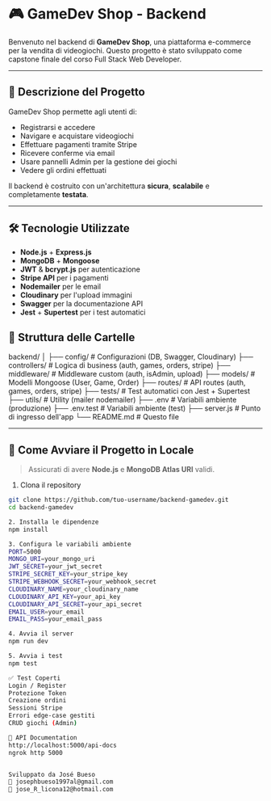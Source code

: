# 🎮 GameDev Shop - Backend

Benvenuto nel backend di **GameDev Shop**, una piattaforma e-commerce per la vendita di videogiochi. Questo progetto è stato sviluppato come capstone finale del corso Full Stack Web Developer.

---

## 🚀 Descrizione del Progetto

GameDev Shop permette agli utenti di:

- Registrarsi e accedere
- Navigare e acquistare videogiochi
- Effettuare pagamenti tramite Stripe
- Ricevere conferme via email
- Usare pannelli Admin per la gestione dei giochi
- Vedere gli ordini effettuati

Il backend è costruito con un'architettura **sicura**, **scalabile** e completamente **testata**.

---

## 🛠️ Tecnologie Utilizzate

- **Node.js** + **Express.js**
- **MongoDB** + **Mongoose**
- **JWT** & **bcrypt.js** per autenticazione
- **Stripe API** per i pagamenti
- **Nodemailer** per le email
- **Cloudinary** per l'upload immagini
- **Swagger** per la documentazione API
- **Jest** + **Supertest** per i test automatici

## 📁 Struttura delle Cartelle
backend/
│
├── config/ # Configurazioni (DB, Swagger, Cloudinary)
├── controllers/ # Logica di business (auth, games, orders, stripe)
├── middleware/ # Middleware custom (auth, isAdmin, upload)
├── models/ # Modelli Mongoose (User, Game, Order)
├── routes/ # API routes (auth, games, orders, stripe)
├── tests/ # Test automatici con Jest + Supertest
├── utils/ # Utility (mailer nodemailer)
├── .env # Variabili ambiente (produzione)
├── .env.test # Variabili ambiente (test)
├── server.js # Punto di ingresso dell'app
└── README.md # Questo file


---

## 🧪 Come Avviare il Progetto in Locale

> Assicurati di avere **Node.js** e **MongoDB Atlas URI** validi.

1. Clona il repository
```bash
git clone https://github.com/tuo-username/backend-gamedev.git
cd backend-gamedev

2. Installa le dipendenze
npm install

3. Configura le variabili ambiente
PORT=5000
MONGO_URI=your_mongo_uri
JWT_SECRET=your_jwt_secret
STRIPE_SECRET_KEY=your_stripe_key
STRIPE_WEBHOOK_SECRET=your_webhook_secret
CLOUDINARY_NAME=your_cloudinary_name
CLOUDINARY_API_KEY=your_api_key
CLOUDINARY_API_SECRET=your_api_secret
EMAIL_USER=your_email
EMAIL_PASS=your_email_pass

4. Avvia il server
npm run dev

5. Avvia i test
npm test

✅ Test Coperti
Login / Register
Protezione Token
Creazione ordini
Sessioni Stripe
Errori edge-case gestiti
CRUD giochi (Admin)

📘 API Documentation
http://localhost:5000/api-docs
ngrok http 5000


Sviluppato da José Bueso
📧 josephbueso1997al@gmail.com
📧 jose_R_licona12@hotmail.com
